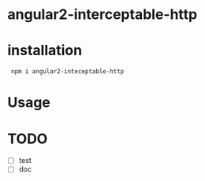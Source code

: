 # angular2-interceptable-http

# installation

```shell
 npm i angular2-inteceptable-http
```

# Usage


# TODO

 - [ ] test
 - [ ] doc
